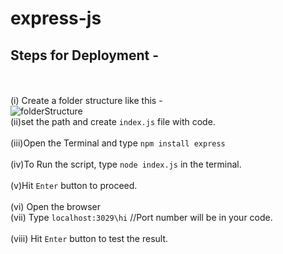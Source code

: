 # express-js
<b><h2>Steps for Deployment -</h2></b><br><br>
(i) Create a folder structure like this -<br>
![folderStructure](https://user-images.githubusercontent.com/100152824/155686587-a7564cd0-45ef-4573-90cc-3f800c58d50b.png)
<br>
(ii)set the path and create ```index.js``` file with code.<br><br>
(iii)Open the Terminal and type ```npm install express``` <br><br>
(iv)To Run the script, type ```node index.js``` in the terminal.<br><br>
(v)Hit ```Enter``` button to proceed.<br><br>
(vi) Open the browser <br>
(vii) Type ```localhost:3029\hi```  //Port number will be in your code.<br><br>
(viii) Hit ```Enter``` button to test the result.
